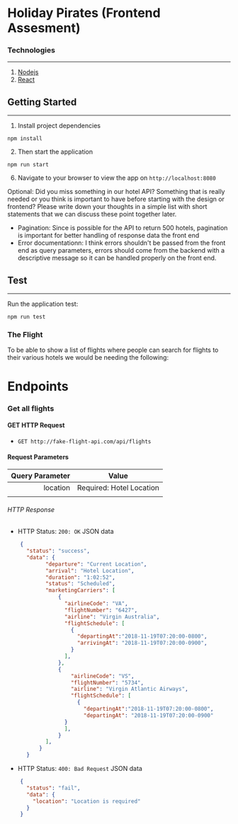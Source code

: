 # Holiday Pirates (Frontend Assesment)

### Technologies
 ----

 1. [Nodejs](https://nodejs.org/en/)
 1. [React](https://reactjs.org/)
## Getting Started
____

1. Install project dependencies

`npm install`

2. Then start the application

`npm run start`

6. Navigate to your browser to view the app on `http://localhost:8080`

Optional: Did you miss something in our hotel API? Something that is really needed or you think is important to have before starting with the design or frontend? Please write down your thoughts in a simple list with short statements that we can discuss these point together later.

- Pagination: Since is possible for the API to return 500 hotels, pagination is important for better handling of response data the front end
- Error documentationn: I think errors shouldn't be passed from the front end as query parameters, errors should come from the backend with a descriptive message so it can be handled properly on the front end.

## Test
____

Run the application test:

`npm run test`


### The Flight

To be able to show a list of flights where people can search for flights to their various hotels we would be needing the following:

# Endpoints
### Get all flights

#### GET HTTP Request
-  `GET http://fake-flight-api.com/api/flights`

#### Request Parameters

| Query Parameter                                 |         Value               |
| -----------------------------------------------:|:---------------------------:|
|  location                                       |   Required: Hotel Location  |
|                                                 |                             |

###### HTTP Response
-   HTTP Status: `200: OK`
JSON data
```json
    {
      "status": "success",
      "data": {
            "departure": "Current Location",
            "arrival": "Hotel Location",
            "duration": "1:02:52",
            "status": "Scheduled",
            "marketingCarriers": [
                {
                  "airlineCode": "VA",
                  "flightNumber": "6427",
                  "airline": "Virgin Australia",
                  "flightSchedule": [
                    {
                      "departingAt":"2018-11-19T07:20:00-0800",
                      "arrivingAt": "2018-11-19T07:20:00-0900",
                    }
                  ],
                },
                {
                    "airlineCode": "VS",
                    "flightNumber": "5734",
                    "airline": "Virgin Atlantic Airways",
                    "flightSchedule": [
                      {
                        "departingAt":"2018-11-19T07:20:00-0800",
                        "departingAt": "2018-11-19T07:20:00-0900"
                  }
                  ],
                }
            ],
          }
      }
```

- HTTP Status: `400: Bad Request`
JSON data
```json
    {
      "status": "fail",
      "data": {
        "location": "Location is required"
      }
    }
```
